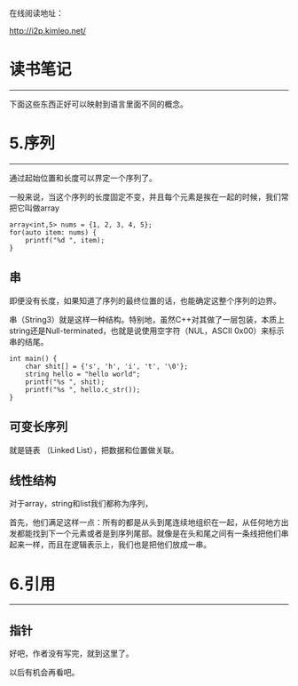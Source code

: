 

在线阅读地址：  
> 
http://i2p.kimleo.net/


# 读书笔记

---
下面这些东西正好可以映射到语言里面不同的概念。


# 5.序列

---
通过起始位置和长度可以界定一个序列了。

一般来说，当这个序列的长度固定不变，并且每个元素是挨在一起的时候，我们常把它叫做array

	array<int,5> nums = {1, 2, 3, 4, 5};
	for(auto item: nums) {
   		printf("%d ", item);
	}

## 串

即便没有长度，如果知道了序列的最终位置的话，也能确定这整个序列的边界。

串（String3）就是这样一种结构。特别地，虽然C++对其做了一层包装，本质上string还是Null-terminated，也就是说使用空字符（NUL，ASCII 0x00）来标示串的结尾。

	int main() {
	    char shit[] = {'s', 'h', 'i', 't', '\0'};
	    string hello = "hello world";
	    printf("%s ", shit);
	    printf("%s ", hello.c_str());
	}


## 可变长序列

就是链表 （Linked List），把数据和位置做关联。

## 线性结构

对于array，string和list我们都称为序列，

首先，他们满足这样一点：所有的都是从头到尾连续地组织在一起，从任何地方出发都能找到下一个元素或者是到序列尾部。就像是在头和尾之间有一条线把他们串起来一样，而且在逻辑表示上，我们也是把他们放成一串。



# 6.引用

---


## 指针

好吧，作者没有写完，就到这里了。

以后有机会再看吧。


